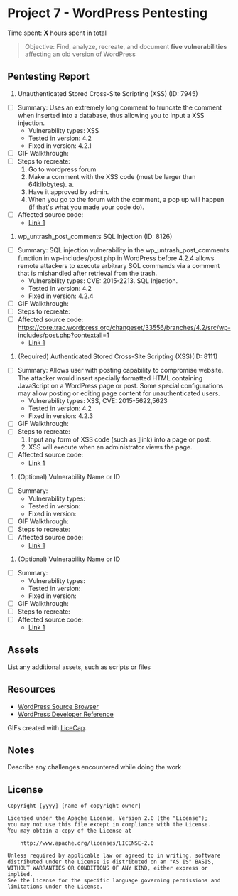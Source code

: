 # Project 7 - WordPress Pentesting

Time spent: **X** hours spent in total

> Objective: Find, analyze, recreate, and document **five vulnerabilities** affecting an old version of WordPress

## Pentesting Report

1. Unauthenticated Stored Cross-Site Scripting (XSS) (ID: 7945)
  - [ ] Summary: Uses an extremely long comment to truncate the comment when inserted into a database, thus allowing you to input a XSS injection.
    - Vulnerability types: XSS
    - Tested in version: 4.2
    - Fixed in version: 4.2.1
  - [ ] GIF Walkthrough: 
  - [ ] Steps to recreate: 
	1. Go to wordpress forum
	2. Make a comment with the XSS code (must be larger than 64kilobytes).
	a. <a title='x onmouseover=alert(unescape(/hello%20world/.source)) style=position:absolute;left:0;top:0;width:5000px;height:5000px  ZZZZZZZZZ...[64 kb]..ZZZ'></a>
	3. Have it approved by admin.
	4. When you go to the forum with the comment, a pop up will happen (if that's what you 		made your code do).
  - [ ] Affected source code:
    - [Link 1](https://klikki.fi/adv/wordpress2.html)
1. wp_untrash_post_comments SQL Injection (ID: 8126)
  - [ ] Summary: SQL injection vulnerability in the wp_untrash_post_comments function in wp-includes/post.php in WordPress before 4.2.4 allows remote attackers to execute arbitrary SQL commands via a comment that is mishandled after retrieval from the trash. 
    - Vulnerability types: CVE: 2015-2213. SQL Injection. 
    - Tested in version: 4.2
    - Fixed in version: 4.2.4
  - [ ] GIF Walkthrough: 
  - [ ] Steps to recreate: 
  - [ ] Affected source code: https://core.trac.wordpress.org/changeset/33556/branches/4.2/src/wp-includes/post.php?contextall=1
    - [Link 1](https://wpvulndb.com/vulnerabilities/8126)
1. (Required) Authenticated Stored Cross-Site Scripting (XSS)(ID: 8111)
  - [ ] Summary: Allows user with posting capability to compromise website. The attacker would insert specially formatted HTML containing JavaScript on a WordPress page or post. Some special configurations may allow posting or editing page content for unauthenticated users. 
    - Vulnerability types: XSS, CVE: 2015-5622,5623
    - Tested in version: 4.2
    - Fixed in version: 4.2.3
  - [ ] GIF Walkthrough: 
  - [ ] Steps to recreate: 
	1. Input any form of XSS code (such as <a href="[caption code=">]</a><a title=" onmouseover=alert('test')  ">link</a>) into a page or post.
	2. XSS will execute when an administrator views the page.
  - [ ] Affected source code:
    - [Link 1](https://wpvulndb.com/vulnerabilities/8111)
1. (Optional) Vulnerability Name or ID
  - [ ] Summary: 
    - Vulnerability types:
    - Tested in version:
    - Fixed in version: 
  - [ ] GIF Walkthrough: 
  - [ ] Steps to recreate: 
  - [ ] Affected source code:
    - [Link 1](https://core.trac.wordpress.org/browser/tags/version/src/source_file.php)
1. (Optional) Vulnerability Name or ID
  - [ ] Summary: 
    - Vulnerability types:
    - Tested in version:
    - Fixed in version: 
  - [ ] GIF Walkthrough: 
  - [ ] Steps to recreate: 
  - [ ] Affected source code:
    - [Link 1](https://core.trac.wordpress.org/browser/tags/version/src/source_file.php) 

## Assets

List any additional assets, such as scripts or files

## Resources

- [WordPress Source Browser](https://core.trac.wordpress.org/browser/)
- [WordPress Developer Reference](https://developer.wordpress.org/reference/)

GIFs created with [LiceCap](http://www.cockos.com/licecap/).

## Notes

Describe any challenges encountered while doing the work

## License

    Copyright [yyyy] [name of copyright owner]

    Licensed under the Apache License, Version 2.0 (the "License");
    you may not use this file except in compliance with the License.
    You may obtain a copy of the License at

        http://www.apache.org/licenses/LICENSE-2.0

    Unless required by applicable law or agreed to in writing, software
    distributed under the License is distributed on an "AS IS" BASIS,
    WITHOUT WARRANTIES OR CONDITIONS OF ANY KIND, either express or implied.
    See the License for the specific language governing permissions and
    limitations under the License.
